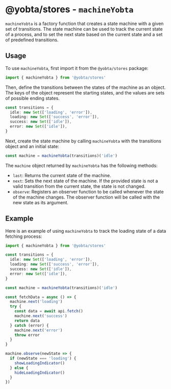 # @yobta/stores - `machineYobta`

`machineYobta` is a factory function that creates a state machine with a given set of transitions. The state machine can be used to track the current state of a process, and to set the next state based on the current state and a set of predefined transitions.

## Usage

To use `machineYobta`, first import it from the `@yobta/stores` package:

```ts
import { machineYobta } from '@yobta/stores'
```

Then, define the transitions between the states of the machine as an object. The keys of the object represent the starting states, and the values are sets of possible ending states.

```ts
const transitions = {
  idle: new Set(['loading', 'error']),
  loading: new Set(['success', 'error']),
  success: new Set(['idle']),
  error: new Set(['idle']),
}
```

Next, create the state machine by calling `machineYobta` with the transitions object and an initial state:

```ts
const machine = machineYobta(transitions)('idle')
```

The `machine` object returned by `machineYobta` has the following methods:

- `last`: Returns the current state of the machine.
- `next`: Sets the next state of the machine. If the provided state is not a valid transition from the current state, the state is not changed.
- `observe`: Registers an observer function to be called whenever the state of the machine changes. The observer function will be called with the new state as its argument.

## Example

Here is an example of using `machineYobta` to track the loading state of a data fetching process:

```ts
import { machineYobta } from '@yobta/stores'

const transitions = {
  idle: new Set(['loading', 'error']),
  loading: new Set(['success', 'error']),
  success: new Set(['idle']),
  error: new Set(['idle']),
}

const machine = machineYobta(transitions)('idle')

const fetchData = async () => {
  machine.next('loading')
  try {
    const data = await api.fetch()
    machine.next('success')
    return data
  } catch (error) {
    machine.next('error')
    throw error
  }
}

machine.observe(newState => {
  if (newState === 'loading') {
    showLoadingIndicator()
  } else {
    hideLoadingIndicator()
  }
})
```

